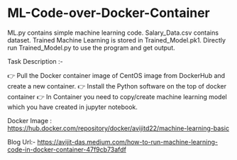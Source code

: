# ML-Code-over-Docker-Container

ML.py contains simple machine learning code.
Salary_Data.csv contains dataset.
Trained Machine Learning is stored in Trained_Model.pk1.
Directly run Trained_Model.py to use the program and get output.


Task Description :-

👉 Pull the Docker container image of CentOS image from DockerHub and create a new container.
👉 Install the Python software on the top of docker container
👉 In Container you need to copy/create machine learning model which you have created in jupyter notebook.

Docker Image : https://hub.docker.com/repository/docker/avijitd22/machine-learning-basic

Blog Url:- https://avijit-das.medium.com/how-to-run-machine-learning-code-in-docker-container-47f9cb73afdf
